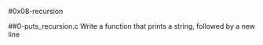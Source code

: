 #0x08-recursion

##0-puts_recursion.c
Write a function that prints a string, followed by a new line
